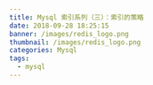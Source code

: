 ```yaml
---
title: Mysql 索引系列（三）：索引的策略
date: 2018-09-28 18:25:15
banner: /images/redis_logo.png
thumbnail: /images/redis_logo.png
categories: Mysql
tags:
  - mysql
---
```


